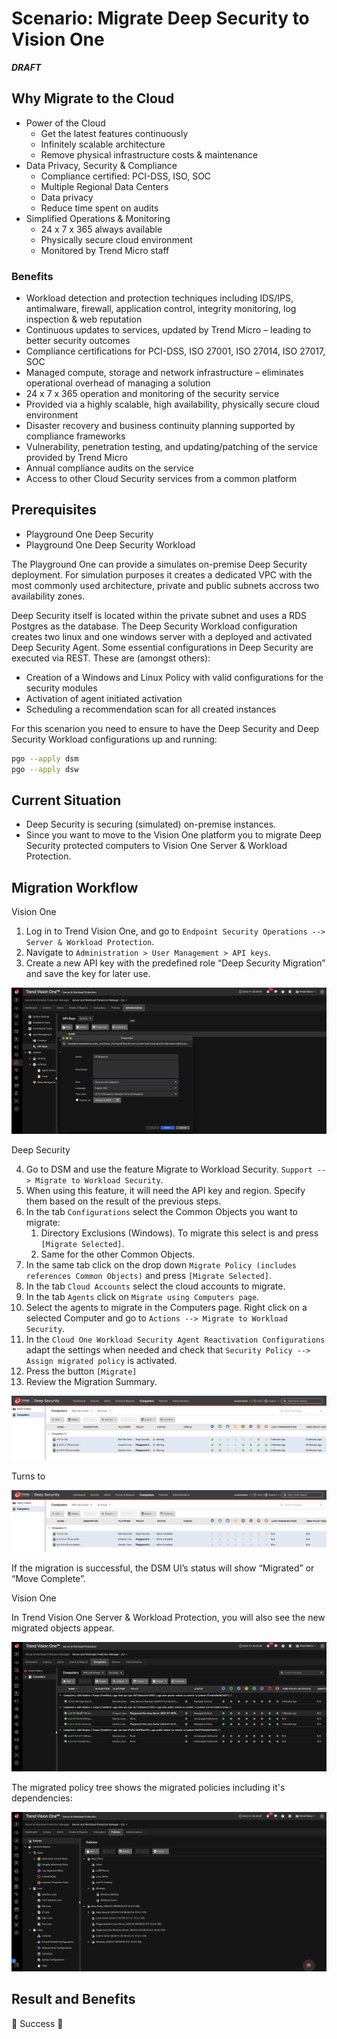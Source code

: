 # Scenario: Migrate Deep Security to Vision One

***DRAFT***

## Why Migrate to the Cloud

- Power of the Cloud
  - Get the latest features continuously
  - Infinitely scalable architecture
  - Remove physical infrastructure costs & maintenance
- Data Privacy, Security & Compliance
  - Compliance certified: PCI-DSS, ISO, SOC
  - Multiple Regional Data Centers
  - Data privacy
  - Reduce time spent on audits
- Simplified Operations & Monitoring
  - 24 x 7 x 365 always available
  - Physically secure cloud environment
  - Monitored by Trend Micro staff

### Benefits

- Workload detection and protection techniques including IDS/IPS, antimalware, firewall, application control, integrity monitoring, log inspection & web reputation
- Continuous updates to services, updated by Trend Micro – leading to better security outcomes
- Compliance certifications for PCI-DSS, ISO 27001, ISO 27014, ISO 27017, SOC
- Managed compute, storage and network infrastructure – eliminates operational overhead of managing a solution
- 24 x 7 x 365 operation and monitoring of the security service
- Provided via a highly scalable, high availability, physically secure cloud environment
- Disaster recovery and business continuity planning supported by compliance frameworks
- Vulnerability, penetration testing, and updating/patching of the service provided by Trend Micro
- Annual compliance audits on the service
- Access to other Cloud Security services from a common platform

## Prerequisites

- Playground One Deep Security
- Playground One Deep Security Workload

The Playground One can provide a simulates on-premise Deep Security deployment. For simulation purposes it creates a dedicated VPC with the most commonly used architecture, private and public subnets accross two availability zones. 

Deep Security itself is located within the private subnet and uses a RDS Postgres as the database. The Deep Security Workload configuration creates two linux and one windows server with a deployed and activated Deep Security Agent. Some essential configurations in Deep Security are executed via REST. These are (amongst others):

- Creation of a Windows and Linux Policy with valid configurations for the security modules
- Activation of agent initiated activation
- Scheduling a recommendation scan for all created instances

For this scenarion you need to ensure to have the Deep Security and Deep Security Workload configurations up and running:

```sh
pgo --apply dsm
pgo --apply dsw
```

## Current Situation

- Deep Security is securing (simulated) on-premise instances.
- Since you want to move to the Vision One platform you to migrate Deep Security protected computers to Vision One Server & Workload Protection.

## Migration Workflow

Vision One

1. Log in to Trend Vision One, and go to `Endpoint Security Operations --> Server & Workload Protection`.
2. Navigate to `Administration > User Management > API keys`.
3. Create a new API key with the predefined role “Deep Security Migration” and save the key for later use.

![alt text](images/ds-migrate-00.png "API Key")

Deep Security

4. Go to DSM and use the feature Migrate to Workload Security. `Support --> Migrate to Workload Security`.
5. When using this feature, it will need the API key and region. Specify them based on the result of the previous steps.
6. In the tab `Configurations` select the Common Objects you want to migrate:
   1. Directory Exclusions (Windows). To migrate this select is and press `[Migrate Selected]`.
   2. Same for the other Common Objects.
7. In the same tab click on the drop down `Migrate Policy (includes references Common Objects)` and press `[Migrate Selected]`.
8. In the tab `Cloud Accounts` select the cloud accounts to migrate.
9. In the tab `Agents` click on `Migrate using Computers page`.
10. Select the agents to migrate in the Computers page. Right click on a selected Computer and go to `Actions --> Migrate to Workload Security`.
11. In the `Cloud One Workload Security Agent Reactivation Configurations` adapt the settings when needed and check that `Security Policy --> Assign migrated policy` is activated.
12. Press the button `[Migrate]`
13. Review the Migration Summary.

![alt text](images/ds-migrate-01.png "Moving")

Turns to

![alt text](images/ds-migrate-02.png "Complete")

If the migration is successful, the DSM UI’s status will show “Migrated” or “Move Complete”. 

Vision One

In Trend Vision One Server & Workload Protection, you will also see the new migrated objects appear.

![alt text](images/ds-migrate-03.png "Migrated")

The migrated policy tree shows the migrated policies including it's dependencies:

![alt text](images/ds-migrate-04.png "Policy Tree")

## Result and Benefits

🎉 Success 🎉
